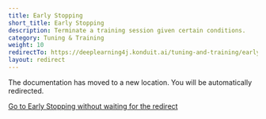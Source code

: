 ```yaml
---
title: Early Stopping
short_title: Early Stopping
description: Terminate a training session given certain conditions.
category: Tuning & Training
weight: 10
redirectTo: https://deeplearning4j.konduit.ai/tuning-and-training/early-stopping
layout: redirect
---
```


The documentation has moved to a new location. You will be automatically redirected.
            
[Go to Early Stopping without waiting for the redirect](https://deeplearning4j.konduit.ai/tuning-and-training/early-stopping)

        